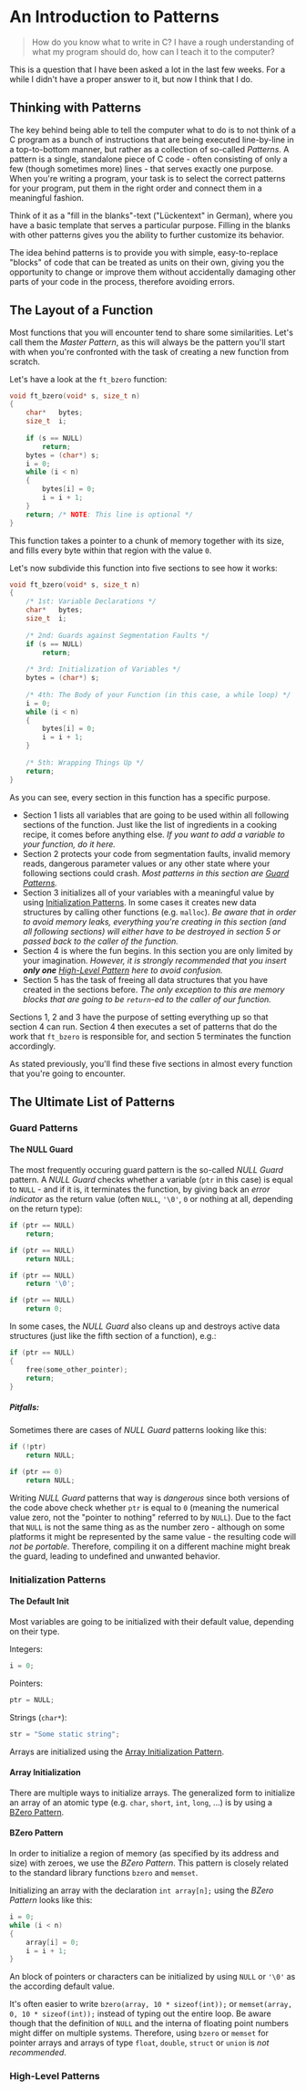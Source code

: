 # An Introduction to Patterns

> How do you know what to write in C? I have a rough understanding of what my program should do, how can I teach it to the computer?

This is a question that I have been asked a lot in the last few weeks. For a while I didn't have a proper answer to it, but now I think that I do.

## Thinking with Patterns
	
The key behind being able to tell the computer what to do is to not think of a C program as a bunch of instructions that are being executed line-by-line in a top-to-bottom manner, but rather as a collection of so-called _Patterns_. A pattern is a single, standalone piece of C code - often consisting of only a few (though sometimes more) lines - that serves exactly one purpose. When you're writing a program, your task is to select the correct patterns for your program, put them in the right order and connect them in a meaningful fashion.

Think of it as a "fill in the blanks"-text ("Lückentext" in German), where you have a basic template that serves a particular purpose. Filling in the blanks with other patterns gives you the ability to further customize its behavior.

The idea behind patterns is to provide you with simple, easy-to-replace "blocks" of code that can be treated as units on their own, giving you the opportunity to change or improve them without accidentally damaging other parts of your code in the process, therefore avoiding errors.

## The Layout of a Function

Most functions that you will encounter tend to share some similarities. Let's call them the _Master Pattern_, as this will always be the pattern you'll start with when you're confronted with the task of creating a new function from scratch.

Let's have a look at the `ft_bzero` function:

```c
void ft_bzero(void* s, size_t n)
{
    char*   bytes;
    size_t  i;
	
    if (s == NULL)
        return;
    bytes = (char*) s;
    i = 0;
    while (i < n)
    {
        bytes[i] = 0;
        i = i + 1;
    }
    return;	/* NOTE: This line is optional */
}
```

This function takes a pointer to a chunk of memory together with its size, and fills every byte within that region with the value `0`.

Let's now subdivide this function into five sections to see how it works:

```c
void ft_bzero(void* s, size_t n)
{
    /* 1st: Variable Declarations */
    char*   bytes;
    size_t  i;
    
    /* 2nd: Guards against Segmentation Faults */
    if (s == NULL)
        return;
    
    /* 3rd: Initialization of Variables */
    bytes = (char*) s;
    
    /* 4th: The Body of your Function (in this case, a while loop) */
    i = 0;
    while (i < n)
    {
        bytes[i] = 0;
        i = i + 1;
    }
    
    /* 5th: Wrapping Things Up */
    return;
}
```

As you can see, every section in this function has a specific purpose.

 - Section 1 lists all variables that are going to be used within all following sections of the function. Just like the list of ingredients in a cooking recipe, it comes before anything else. _If you want to add a variable to your function, do it here._
 - Section 2 protects your code from segmentation faults, invalid memory reads, dangerous parameter values or any other state where your following sections could crash. _Most patterns in this section are [Guard Patterns](#guard-patterns)._
 - Section 3 initializes all of your variables with a meaningful value by using [Initialization Patterns](#initialization-patterns). In some cases it creates new data structures by calling other functions (e.g. `malloc`). _Be aware that in order to avoid memory leaks, everything you're creating in this section (and all following sections) will either have to be destroyed in section 5 or passed back to the caller of the function._
 - Section 4 is where the fun begins. In this section you are only limited by your imagination. _However, it is strongly recommended that you insert **only one** [High-Level Pattern](#high-level-patterns) here to avoid confusion._
 - Section 5 has the task of freeing all data structures that you have created in the sections before. _The only exception to this are memory blocks that are going to be `return`-ed to the caller of our function._

Sections 1, 2 and 3 have the purpose of setting everything up so that section 4 can run. Section 4 then executes a set of patterns that do the work that `ft_bzero` is responsible for, and section 5 terminates the function accordingly.

As stated previously, you'll find these five sections in almost every function that you're going to encounter.

## The Ultimate List of Patterns

### Guard Patterns

#### The NULL Guard

The most frequently occuring guard pattern is the so-called _NULL Guard_ pattern. A _NULL Guard_ checks whether a variable (`ptr` in this case) is equal to `NULL` - and if it is, it terminates the function, by giving back an _error indicator_ as the return value (often `NULL`, `'\0'`, `0` or nothing at all, depending on the return type):

```c
if (ptr == NULL)
    return;
```

```c  
if (ptr == NULL)
    return NULL;
```

```c
if (ptr == NULL)
    return '\0';
```

```c  
if (ptr == NULL)
    return 0;
```

In some cases, the _NULL Guard_ also cleans up and destroys active data structures (just like the fifth section of a function), e.g.:

```c
if (ptr == NULL)
{
    free(some_other_pointer);
    return;
}
```

##### Pitfalls:
Sometimes there are cases of _NULL Guard_ patterns looking like this:

```c
if (!ptr)
    return NULL;
```

```c  
if (ptr == 0)
    return NULL;
```

Writing _NULL Guard_ patterns that way is _dangerous_ since both versions of the code above check whether `ptr` is equal to `0` (meaning the numerical value zero, not the "pointer to nothing" referred to by `NULL`). Due to the fact that `NULL` is not the same thing as as the number zero - although on some platforms it might be represented by the same value - the resulting code will _not be portable_. Therefore, compiling it on a different machine might break the guard, leading to undefined and unwanted behavior.


### Initialization Patterns

#### The Default Init

Most variables are going to be initialized with their default value, depending on their type.

Integers:

```c
i = 0;
```

Pointers:

```c  
ptr = NULL;
```

Strings (`char*`):

```c
str = "Some static string";
```

Arrays are initialized using the [Array Initialization Pattern](#array-initialization).

#### Array Initialization
There are multiple ways to initialize arrays. The generalized form to initialize an array of an atomic type (e.g. `char`, `short`, `int`, `long`, ...) is by using a [BZero Pattern](#bzero-pattern).

#### BZero Pattern
In order to initialize a region of memory (as specified by its address and size) with zeroes, we use the _BZero Pattern_. This pattern is closely related to the standard library functions `bzero` and `memset`.

Initializing an array with the declaration `int array[n];` using the _BZero Pattern_ looks like this:

```c
i = 0;
while (i < n)
{
    array[i] = 0;
    i = i + 1;
}
```

An block of pointers or characters can be initialized by using `NULL` or `'\0'` as the according default value.

It's often easier to write `bzero(array, 10 * sizeof(int));` or `memset(array, 0, 10 * sizeof(int));` instead of typing out the entire loop. Be aware though that the definition of `NULL` and the interna of floating point numbers might differ on multiple systems. Therefore, using `bzero` or `memset` for pointer arrays and arrays of type `float`, `double`, `struct` or `union` is _not recommended_.

### High-Level Patterns
